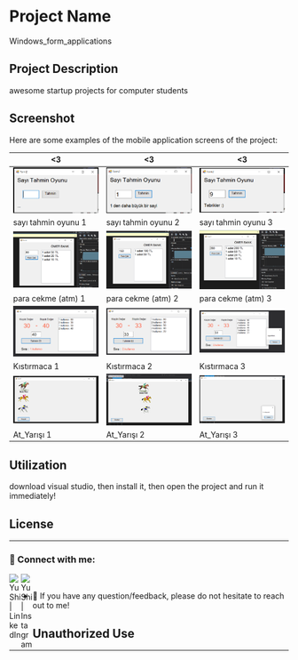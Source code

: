 # Project Name

Windows_form_applications

## Project Description

awesome startup projects for computer students

## Screenshot

Here are some examples of the mobile application screens of the project:

| <3                 | <3                 | <3                 |
|------------------------|------------------------|------------------------|
| ![Başlık 1](https://github.com/elektrasta/Windows_form_applications/blob/main/Screenshot/sto1.png) | ![Başlık 2](https://github.com/elektrasta/Windows_form_applications/blob/main/Screenshot/sto2.png) | ![Başlık 3](https://github.com/elektrasta/Windows_form_applications/blob/main/Screenshot/sto3.png) |
| sayı tahmin oyunu 1            | sayı tahmin oyunu  2             | sayı tahmin oyunu  3             |
| ![Başlık 1](https://github.com/elektrasta/Windows_form_applications/blob/main/_20220328_ParaCekme/Screenshot/Ekran%20g%C3%B6r%C3%BCnt%C3%BCs%C3%BC%202024-02-23%20201616.png) | ![Başlık 2](https://github.com/elektrasta/Windows_form_applications/blob/main/_20220328_ParaCekme/Screenshot/Ekran%20g%C3%B6r%C3%BCnt%C3%BCs%C3%BC%202024-02-23%20201637.png) | ![Başlık 3](https://github.com/elektrasta/Windows_form_applications/blob/main/_20220328_ParaCekme/Screenshot/Ekran%20g%C3%B6r%C3%BCnt%C3%BCs%C3%BC%202024-02-23%20201707.png) |
| para cekme (atm) 1            | para cekme (atm)  2             | para cekme (atm)  3             |
| ![Başlık 1](https://github.com/elektrasta/Windows_form_applications/blob/main/Kistirmaca/Screenshot/Ekran%20g%C3%B6r%C3%BCnt%C3%BCs%C3%BC%202024-02-23%20202035.png) | ![Başlık 2](https://github.com/elektrasta/Windows_form_applications/blob/main/Kistirmaca/Screenshot/Ekran%20g%C3%B6r%C3%BCnt%C3%BCs%C3%BC%202024-02-23%20202119.png) | ![Başlık 3](https://github.com/elektrasta/Windows_form_applications/blob/main/Kistirmaca/Screenshot/Ekran%20g%C3%B6r%C3%BCnt%C3%BCs%C3%BC%202024-02-23%20202140.png) |
| Kıstırmaca 1            | Kıstırmaca  2             | Kıstırmaca  3             |
| ![Başlık 1](https://github.com/elektrasta/Windows_form_applications/blob/main/_20220328_AtYarisi/Screenshot/Ekran%20g%C3%B6r%C3%BCnt%C3%BCs%C3%BC%202024-02-23%20202345.png) | ![Başlık 2](https://github.com/elektrasta/Windows_form_applications/blob/main/_20220328_AtYarisi/Screenshot/Ekran%20g%C3%B6r%C3%BCnt%C3%BCs%C3%BC%202024-02-23%20202434.png) | ![Başlık 3](https://github.com/elektrasta/Windows_form_applications/blob/main/_20220328_AtYarisi/Screenshot/Ekran%20g%C3%B6r%C3%BCnt%C3%BCs%C3%BC%202024-02-23%20202453.png) |
| At_Yarışı 1            | At_Yarışı  2             | At_Yarışı  3             |

## Utilization

download visual studio, then install it, then open the project and run it immediately!

## License

----------------------------------------------------------

### 🤝 Connect with me:

<a href="https://www.linkedin.com/in/%C3%B6mer-faruk-%C3%A7etinkaya-00626925b/"><img align="left" src="https://raw.githubusercontent.com/yushi1007/yushi1007/main/images/linkedin.svg" alt="Yu Shi | LinkedIn" width="21px"/></a>
<a href="https://www.instagram.com/elektrasta/"><img align="left" 
src="https://raw.githubusercontent.com/yushi1007/yushi1007/main/images/instagram.svg" alt="Yu Shi | Instagram" width="21px"/></a>
</br>
- 💬 If you have any question/feedback, please do not hesitate to reach out to me!

## Unauthorized Use

----------------------------------------------------------

